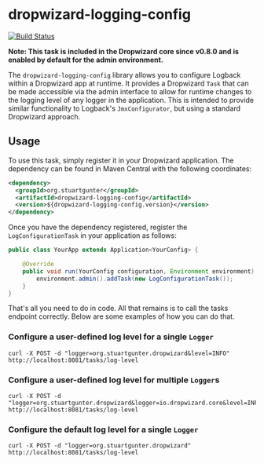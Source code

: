 # dropwizard-logging-config

[![Build Status](https://travis-ci.org/stuartgunter/dropwizard-logging-config.png?branch=master)](https://travis-ci.org/stuartgunter/dropwizard-logging-config)

**Note: This task is included in the Dropwizard core since v0.8.0 and is enabled by default for the admin environment.**

The `dropwizard-logging-config` library allows you to configure Logback within a Dropwizard app at runtime. It provides
a Dropwizard `Task` that can be made accessible via the admin interface to allow for runtime changes to the logging
level of any logger in the application. This is intended to provide similar functionality to Logback's `JmxConfigurator`,
but using a standard Dropwizard approach.

## Usage

To use this task, simply register it in your Dropwizard application. The dependency can be found in Maven Central
with the following coordinates:

```xml
<dependency>
  <groupId>org.stuartgunter</groupId>
  <artifactId>dropwizard-logging-config</artifactId>
  <version>${dropwizard-logging-config.version}</version>
</dependency>
```

Once you have the dependency registered, register the `LogConfigurationTask` in your application as follows:

```java
public class YourApp extends Application<YourConfig> {

    @Override
    public void run(YourConfig configuration, Environment environment) throws Exception {
        environment.admin().addTask(new LogConfigurationTask());
    }
}
```

That's all you need to do in code. All that remains is to call the tasks endpoint correctly. Below are some examples
of how you can do that.

### Configure a user-defined log level for a single `Logger`

```shell
curl -X POST -d "logger=org.stuartgunter.dropwizard&level=INFO" http://localhost:8081/tasks/log-level
```

### Configure a user-defined log level for multiple `Logger`s

```shell
curl -X POST -d "logger=org.stuartgunter.dropwizard&logger=io.dropwizard.core&level=INFO" http://localhost:8081/tasks/log-level
```

### Configure the default log level for a single `Logger`

```shell
curl -X POST -d "logger=org.stuartgunter.dropwizard" http://localhost:8081/tasks/log-level
```
